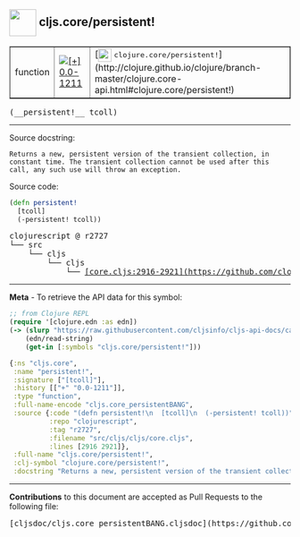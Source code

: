 ## <img width="48px" valign="middle" src="http://i.imgur.com/Hi20huC.png"> cljs.core/persistent!

 <table border="1">
<tr>

<td>function</td>
<td><a href="https://github.com/cljsinfo/cljs-api-docs/tree/0.0-1211"><img valign="middle" alt="[+] 0.0-1211" src="https://img.shields.io/badge/+-0.0--1211-lightgrey.svg"></a> </td>
<td>
[<img height="24px" valign="middle" src="http://i.imgur.com/1GjPKvB.png"> <samp>clojure.core/persistent!</samp>](http://clojure.github.io/clojure/branch-master/clojure.core-api.html#clojure.core/persistent!)
</td>
</tr>
</table>

 <samp>
(__persistent!__ tcoll)<br>
</samp>

---




Source docstring:

```
Returns a new, persistent version of the transient collection, in
constant time. The transient collection cannot be used after this
call, any such use will throw an exception.
```

Source code:

```clj
(defn persistent!
  [tcoll]
  (-persistent! tcoll))
```

 <pre>
clojurescript @ r2727
└── src
    └── cljs
        └── cljs
            └── <ins>[core.cljs:2916-2921](https://github.com/clojure/clojurescript/blob/r2727/src/cljs/cljs/core.cljs#L2916-L2921)</ins>
</pre>


---

__Meta__ - To retrieve the API data for this symbol:

```clj
;; from Clojure REPL
(require '[clojure.edn :as edn])
(-> (slurp "https://raw.githubusercontent.com/cljsinfo/cljs-api-docs/catalog/cljs-api.edn")
    (edn/read-string)
    (get-in [:symbols "cljs.core/persistent!"]))
```

```clj
{:ns "cljs.core",
 :name "persistent!",
 :signature ["[tcoll]"],
 :history [["+" "0.0-1211"]],
 :type "function",
 :full-name-encode "cljs.core_persistentBANG",
 :source {:code "(defn persistent!\n  [tcoll]\n  (-persistent! tcoll))",
          :repo "clojurescript",
          :tag "r2727",
          :filename "src/cljs/cljs/core.cljs",
          :lines [2916 2921]},
 :full-name "cljs.core/persistent!",
 :clj-symbol "clojure.core/persistent!",
 :docstring "Returns a new, persistent version of the transient collection, in\nconstant time. The transient collection cannot be used after this\ncall, any such use will throw an exception."}

```

---

__Contributions__ to this document are accepted as Pull Requests to the following file:

 <pre>
[cljsdoc/cljs.core_persistentBANG.cljsdoc](https://github.com/cljsinfo/cljs-api-docs/blob/master/cljsdoc/cljs.core_persistentBANG.cljsdoc)
</pre>


